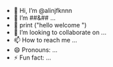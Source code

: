 - 👋 Hi, I’m @alinjfknnn
- 👀 I’m ##&## ...
- 🌱 print ("hello welcome ")
- 💞️ I’m looking to collaborate on ...
- 📫 How to reach me ...
- 😄 Pronouns: ...
- ⚡ Fun fact: ...

<!---
alinjfknnn/alinjfknnn is a ✨ special ✨ repository because its `README.md` (this file) appears on your GitHub profile.
You can click the Preview link to take a look at your changes.
--->
